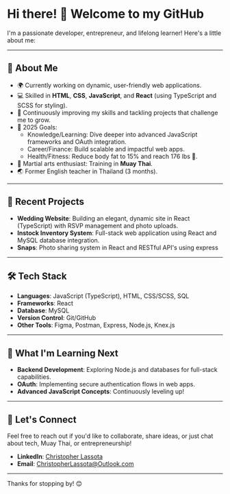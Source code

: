 # Hi there! 👋 Welcome to my GitHub

I'm a passionate developer, entrepreneur, and lifelong learner! Here's a little about me:

---

## 🚀 About Me
- 🌍 Currently working on dynamic, user-friendly web applications.
- 💻 Skilled in **HTML**, **CSS**, **JavaScript**, and **React** (using TypeScript and SCSS for styling).
- 🌱 Continuously improving my skills and tackling projects that challenge me to grow.
- 🎯 2025 Goals:
  - Knowledge/Learning: Dive deeper into advanced JavaScript frameworks and OAuth integration.
  - Career/Finance: Build scalable and impactful web apps.
  - Health/Fitness: Reduce body fat to 15% and reach 176 lbs 💪.
- 🥋 Martial arts enthusiast: Training in **Muay Thai**.
- 🌏 Former English teacher in Thailand (3 months).

---

## 🔨 Recent Projects
- **Wedding Website**: Building an elegant, dynamic site in React (TypeScript) with RSVP management and photo uploads.
- **Instock Inventory System**: Full-stack web application using React and MySQL database integration.
- **Snaps**: Photo sharing system in React and RESTful API's using express

---

## 🛠️ Tech Stack
- **Languages**: JavaScript (TypeScript), HTML, CSS/SCSS, SQL
- **Frameworks**: React
- **Database**: MySQL
- **Version Control**: Git/GitHub
- **Other Tools**: Figma, Postman, Express, Node.js, Knex.js

---

## 🌟 What I'm Learning Next
- **Backend Development**: Exploring Node.js and databases for full-stack capabilities.
- **OAuth**: Implementing secure authentication flows in web apps.
- **Advanced JavaScript Concepts**: Continuously leveling up!

---

## 📝 Let's Connect
Feel free to reach out if you'd like to collaborate, share ideas, or just chat about tech, Muay Thai, or entrepreneurship!

- **LinkedIn**: [Christopher Lassota](https://www.linkedin.com/in/christopherlassota/)
- **Email**: [ChristopherLassota@Outlook.com](ChristopherLassota@Outlook.com)

---

Thanks for stopping by! 😊 
